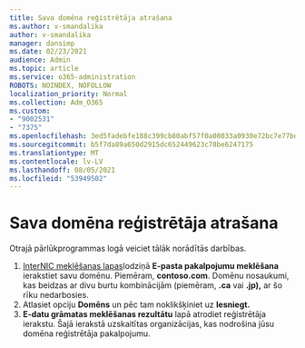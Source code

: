 ```yaml
---
title: Sava domēna reģistrētāja atrašana
ms.author: v-smandalika
author: v-smandalika
manager: dansimp
ms.date: 02/23/2021
audience: Admin
ms.topic: article
ms.service: o365-administration
ROBOTS: NOINDEX, NOFOLLOW
localization_priority: Normal
ms.collection: Adm_O365
ms.custom:
- "9002531"
- "7375"
ms.openlocfilehash: 3ed5fadebfe188c399cb80abf57f0a08033a0930e72bc7e77bd9ac889638fe60
ms.sourcegitcommit: b5f7da89a650d2915dc652449623c78be6247175
ms.translationtype: MT
ms.contentlocale: lv-LV
ms.lasthandoff: 08/05/2021
ms.locfileid: "53949502"
---
```

# <a name="find-your-domain-registrar"></a>Sava domēna reģistrētāja atrašana

Otrajā pārlūkprogrammas logā veiciet tālāk norādītās darbības.

1. [InterNIC meklēšanas lapas](https://lookup.icann.org/)lodziņā **E-pasta pakalpojumu meklēšana** ierakstiet savu domēnu. Piemēram, **contoso.com**. Domēnu nosaukumi, kas beidzas ar divu burtu kombinācijām (piemēram, **.ca** vai **.jp),** ar šo rīku nedarbosies.
2. Atlasiet opciju **Domēns** un pēc tam noklikšķiniet uz **Iesniegt.**
3. **E-datu grāmatas meklēšanas rezultātu** lapā atrodiet reģistrētāja ierakstu. Šajā ierakstā uzskaitītas organizācijas, kas nodrošina jūsu domēna reģistrētāja pakalpojumu.
